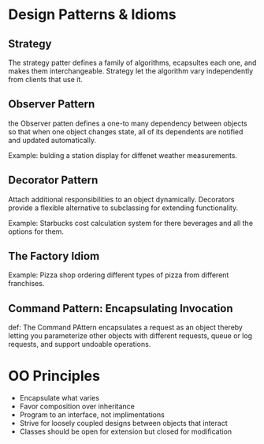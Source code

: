 # Design Patterns & Idioms


## Strategy  

The strategy patter defines a family of algorithms, ecapsultes each one, and makes them interchangeable.  Strategy let the algorithm vary independently from clients that use it.

## Observer Pattern

the Observer patten defines a one-to many dependency between objects so that when one object changes state, all of its dependents are notified and updated automatically.

Example: bulding a station display for diffenet weather measurements.

## Decorator Pattern

Attach additional responsibilities to an object dynamically.  Decorators provide a flexible alternative to subclassing for extending functionality.

Example: Starbucks cost calculation system for there beverages and all the options for them.

## The Factory Idiom


Example: Pizza shop ordering different types of pizza from different franchises.

## Command Pattern: Encapsulating Invocation
def:
The Command PAttern encapsulates a request as an object thereby letting you parameterize other objects with different requests, queue or log requests, and support undoable operations.

# OO Principles

+ Encapsulate what varies 
+ Favor composition over inheritance
+ Program to an interface, not implimentations
+ Strive for loosely coupled designs between objects that interact
+ Classes should be open for extension but closed for modification


